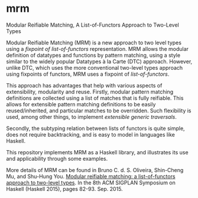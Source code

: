 # mrm
Modular Reifiable Matching, A List-of-Functors Approach to Two-Level Types

Modular Reifiable Matching (MRM) is a new approach to two level types using a
*fixpoint of list-of-functors* representation. MRM allows the modular definition
of datatypes and functions by pattern matching, using a style similar to the
widely popular Datatypes à la Carte (DTC) approach. However, unlike DTC, which
uses the more conventional two-level types approach using fixpoints of functors,
MRM uses a fixpoint of *list-of-functors*.

This approach has advantages that
help with various aspects of extensibility, modularity and
reuse. Firstly, modular pattern matching definitions are collected
using a list of matches that is fully reifiable. This
allows for extensible pattern matching definitions to be easily
reused/inherited, and particular matches to be overridden. Such
flexibility is used, among other things, to implement
*extensible generic traversals*.

Secondly, the subtyping relation between lists of functors is quite simple,
does not require backtracking, and is easy to model in languages
like Haskell.

This repository implements MRM as a Haskell library, and illustrates
its use and applicability through some examples.

More details of MRM can be found in 
Bruno C. d. S. Oliveira, Shin-Cheng Mu, and Shu-Hung You.
[Modular reifiable matching: a list-of-functors approach to two-level types](http://www.iis.sinica.edu.tw/~scm/pub/mrm.pdf).
In the 8th ACM SIGPLAN Symposium on Haskell (Haskell 2015), pages 82-93. Sep. 2015.
